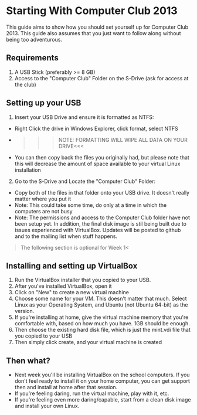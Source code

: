 # Starting With Computer Club 2013 #

This guide aims to show how you should set yourself up for Computer Club 2013. This guide also assumes that you just want to follow along without being too adventurous.

## Requirements ##

1. A USB Stick (preferably >= 8 GB)
2. Access to the "Computer Club" Folder on the S-Drive (ask for access at the club)

## Setting up your USB ##

1. Insert your USB Drive and ensure it is formatted as NTFS:
  - Right Click the drive in Windows Explorer, click format, select NTFS
  - >>>NOTE: FORMATTING WILL WIPE ALL DATA ON YOUR DRIVE<<<
  - You can then copy back the files you originally had, but please note that this will decrease the amount of space available to your virtual Linux installation

2. Go to the S-Drive and Locate the "Computer Club" Folder:
  - Copy both of the files in that folder onto your USB drive. It doesn't really matter where you put it
  - Note: This could take some time, do only at a time in which the computers are not busy
  - Note: The permissions and access to the Computer Club folder have not been setup yet. In addition, the final disk image is stil being built due to issues experienced with VirtualBox. Updates will be posted to github and to the mailing list when stuff happens.

> The following section is optional for Week 1<

## Installing and setting up VirtualBox ##

1. Run the VirtualBox installer that you copied to your USB.
2. After you've installed VirtualBox, open it
3. Click on "New" to create a new virtual machine
4. Choose some name for your VM. This doesn't matter that much. Select Linux as your Operating System, and Ubuntu (not Ubuntu 64-bit) as the version.
5. If you're installing at home, give the virtual machine memory that you're comfortable with, based on how much you have. 1GB should be enough.
6. Then choose the existing hard disk file, which is just the mint.vdi file that you copied to your USB
7. Then simply click create, and your virtual machine is created 

## Then what? ##

- Next week you'll be installing VirtualBox on the school computers. If you don't feel ready to install it on your home computer, you can get support then and install at home after that session.
- If you're feeling daring, run the virtual machine, play with it, etc.
- If you're feeling even more daring/capable, start from a clean disk image and install your own Linux. 
